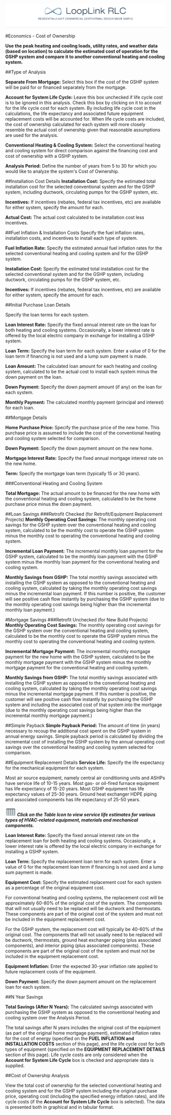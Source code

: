 <a href="http://looplinkrlc.com" title="LoopLink RLC- Residential/Light Commercial Geothermal Design Made Simple">![LoopLink RLC Help](img/RLC_help_header.png)</a>

#Economics - Cost of Ownership

**Use the peak heating and cooling loads, utility rates, and weather data (based on location) to calculate the estimated cost of operation for the GSHP system and compare it to another conventional heating and cooling system.**

##Type of Analysis

**Separate From Mortgage:** Select this box if the cost of the GSHP system will be paid for or financed separately from the mortgage. 

**Account for System Life Cycle:** Leave this box unchecked if life cycle cost is to be ignored in this analysis. Check this box by clicking on it to account for the life cycle cost for each system. By including life cycle cost in the calculations, the life expectancy and associated future equipment replacement costs will be accounted for. When life cycle costs are included, the cost of ownership calculated for each system will more closely resemble the actual cost of ownership given that reasonable assumptions are used for the analysis.

**Conventional Heating & Cooling System:** Select the conventional heating and cooling system for direct comparison against the financing cost and cost of ownership with a GSHP system.

**Analysis Period:** Define the number of years from 5 to 30 for which you would like to analyze the system's Cost of Ownership.

##Installation Cost Details
**Installation Cost:** Specify the estimated total installation cost for the selected conventional system and for the GSHP system, including ductwork, circulating pumps for the GSHP system, etc. 

**Incentives:** If incentives (rebates, federal tax incentives, etc) are available for either system, specify the amount for each. 

**Actual Cost:** The actual cost calculated to be installation cost less incentives.

##Fuel Inflation & Installation Costs
Specify the fuel inflation rates, installation costs, and incentives to install each type of system. 

**Fuel Inflation Rate:** Specify the estimated annual fuel inflation rates for the selected conventional heating and cooling system and for the GSHP system. 

**Installation Cost:** Specify the estimated total installation cost for the selected conventional system and for the GSHP system, including ductwork, circulating pumps for the GSHP system, etc. 

**Incentives:** If incentives (rebates, federal tax incentives, etc) are available for either system, specify the amount for each.

##Initial Purchase Loan Details

Specify the loan terms for each system. 

**Loan Interest Rate:** Specify the fixed annual interest rate on the loan for both heating and cooling systems. Occasionally, a lower interest rate is offered by the local electric company in exchange for installing a GSHP system. 

**Loan Term:** Specify the loan term for each system. Enter a value of 0 for the loan term if financing is not used and a lump sum payment is made. 

**Loan Amount:** The calculated loan amount for each heating and cooling system, calculated to be the actual cost to install each system minus the down payment on the loan. 

**Down Payment:** Specify the down payment amount (if any) on the loan for each system. 

**Monthly Payment:** The calculated monthly payment (principal and interest) for each loan.

##Mortgage Details

**Home Purchase Price:** Specify the purchase price of the new home. This purchase price is assumed to include the cost of the conventional heating and cooling system selected for comparison. 

**Down Payment:** Specify the down payment amount on the new home. 

**Mortgage Interest Rate:** Specify the fixed annual mortgage interest rate on the new home. 

**Term:** Specify the mortgage loan term (typically 15 or 30 years).

###Conventional Heating and Cooling System

**Total Mortgage:** The actual amount to be financed for the new home with the conventional heating and cooling system, calculated to be the home purchase price minus the down payment.

##Loan Savings
###Retrofit Checked (for Retrofit/Equipment Replacement Projects)
**Monthly Operating Cost Savings:** The monthly operating cost savings for the GSHP system over the conventional heating and cooling system, calculated to be the monthly cost to operate the GSHP system minus the monthly cost to operating the conventional heating and cooling system. 

**Incremental Loan Payment:** The incremental monthly loan payment for the GSHP system, calculated to be the monthly loan payment with the GSHP system minus the monthly loan payment for the conventional heating and cooling system. 

**Monthly Savings from GSHP:** The total monthly savings associated with installing the GSHP system as opposed to the conventional heating and cooling system, calculated by taking the monthly operating cost savings minus the incremental loan payment. If this number is positive, the customer will see positive cash flow instantly by purchasing the GSHP system (due to the monthly operating cost savings being higher than the incremental monthly loan payment.)

#Mortgage Savings
###Retrofit Unchecked (for New Build Projects)
**Monthly Operating Cost Savings:** The monthly operating cost savings for the GSHP system over the conventional heating and cooling system, calculated to be the monthly cost to operate the GSHP system minus the monthly cost to operating the conventional heating and cooling system. 

**Incremental Mortgage Payment:** The incremental monthly mortgage payment for the new home with the GSHP system, calculated to be the monthly mortgage payment with the GSHP system minus the monthly mortgage payment for the conventional heating and cooling system. 

**Monthly Savings from GSHP:** The total monthly savings associated with installing the GSHP system as opposed to the conventional heating and cooling system, calculated by taking the monthly operating cost savings minus the incremental mortgage payment. If this number is positive, the customer will see positive cash flow instantly by purchasing the GSHP system and including the associated cost of that system into the mortgage (due to the monthly operating cost savings being higher than the incremental monthly mortgage payment.)

##Simple Payback
**Simple Payback Period:** The amount of time (in years) necessary to recoup the additional cost spent on the GSHP system in annual energy savings. Simple payback period is calculated by dividing the incremental cost of installing the GSHP system by the annual operating cost savings over the conventional heating and cooling system selected for comparison. 

##Equipment Replacement Details
**Service Life:** Specify the life expectancy for the mechanical equipment for each system. 

Most air source equipment, namely central air conditioning units and ASHPs have service life of 10-15 years. Most gas- or oil-fired furnace equipment has life expectancy of 15-20 years. Most GSHP equipment has life expectancy values of 25-30 years. Ground heat exchanger HDPE piping and associated components has life expectancy of 25-50 years. 

![Table Icon](img/table.jpg) ***Click on the Table Icon to view service life estimates for various types of HVAC-related equipment, materials and mechanical components.*** 

**Loan Interest Rate:** Specify the fixed annual interest rate on the replacement loan for both heating and cooling systems. Occasionally, a lower interest rate is offered by the local electric company in exchange for installing a GSHP system. 

**Loan Term:** Specify the replacement loan term for each system. Enter a value of 0 for the replacement loan term if financing is not used and a lump sum payment is made. 

**Equipment Cost:** Specify the estimated replacement cost for each system as a percentage of the original equipment cost. 

For conventional heating and cooling systems, the replacement cost will be approximately 60-80% of the original cost of the system. The components that will not usually need to be replaced will be ductwork and thermostats. These components are part of the original cost of the system and must not be included in the equipment replacement cost. 

For the GSHP system, the replacement cost will typically be 40-60% of the original cost. The components that will not usually need to be replaced will be ductwork, thermostats, ground heat exchanger piping (plus associated components), and interior piping (plus associated components). These components are part of the original cost of the system and must not be included in the equipment replacement cost. 

**Equipment Inflation:** Enter the expected 30-year inflation rate applied to future replacement costs of the equipment. 

**Down Payment:** Specify the down payment amount on the replacement loan for each system.

##N Year Savings

**Total Savings (After N Years):** The calculated savings associated with purchasing the GSHP system as opposed to the conventional heating and cooling system over the Analysis Period.

The total savings after N years includes the original cost of the equipment (as part of the original home mortgage payment), estimated inflation rates for the cost of energy (specified on the **FUEL INFLATION and INSTALLATION COSTS** section of this page), and the life cycle cost for both types of equipment (specified on the **EQUIPMENT REPLACEMENT DETAILS** section of this page). Life cycle costs are only considered when the **Account for System Life Cycle** box is checked and appropriate data is supplied.

##Cost of Ownership Analysis

View the total cost of ownership for the selected conventional heating and cooling system and for the GSHP system including the original purchase price, operating cost (including the specified energy inflation rates), and life cycle costs (if the **Account for System Life Cycle** box is selected). The data is presented both in graphical and in tabular format.